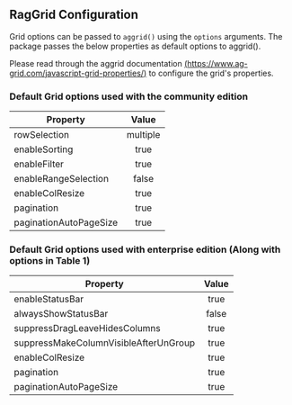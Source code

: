 ## RagGrid Configuration

Grid options can be passed to ```aggrid()``` using the ```options``` arguments. The package passes the below properties as default options to aggrid(). 

Please read through the aggrid documentation [(https://www.ag-grid.com/javascript-grid-properties/)](https://www.ag-grid.com/javascript-grid-properties/) to configure the grid's properties.

### Default Grid options used with the community edition

| Property        | Value           |
| ------------- |:-------------:|
| rowSelection      | multiple |
| enableSorting      | true      |
| enableFilter | true      |
| enableRangeSelection | false      |
| enableColResize | true      |
| pagination | true      |
| paginationAutoPageSize | true      |


### Default Grid options used with enterprise edition (Along with options in Table 1)

| Property        | Value           |
| ------------- |:-------------:|
| enableStatusBar    | true |
| alwaysShowStatusBar      | false      |
| suppressDragLeaveHidesColumns | true      |
| suppressMakeColumnVisibleAfterUnGroup | true      |
| enableColResize | true      |
| pagination | true      |
| paginationAutoPageSize | true      |